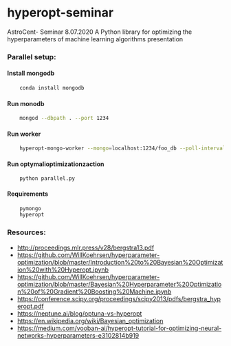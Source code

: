 # hyperopt-seminar

AstroCent- Seminar 8.07.2020
A Python library for optimizing the hyperparameters of machine learning algorithms presentation


### Parallel setup: 

#### Install mongodb
```bash
    conda install mongodb
```

#### Run monodb
```bash
    mongod --dbpath . --port 1234
```

#### Run worker
```bash
    hyperopt-mongo-worker --mongo=localhost:1234/foo_db --poll-interval=0.1
```

#### Run optymalioptimizationzaction
```
    python parallel.py
```


#### Requirements

```bash
    pymongo
    hyperopt
```



### Resources:

* http://proceedings.mlr.press/v28/bergstra13.pdf
* https://github.com/WillKoehrsen/hyperparameter-optimization/blob/master/Introduction%20to%20Bayesian%20Optimization%20with%20Hyperopt.ipynb
* https://github.com/WillKoehrsen/hyperparameter-optimization/blob/master/Bayesian%20Hyperparameter%20Optimization%20of%20Gradient%20Boosting%20Machine.ipynb
* https://conference.scipy.org/proceedings/scipy2013/pdfs/bergstra_hyperopt.pdf
* https://neptune.ai/blog/optuna-vs-hyperopt
* https://en.wikipedia.org/wiki/Bayesian_optimization
* https://medium.com/vooban-ai/hyperopt-tutorial-for-optimizing-neural-networks-hyperparameters-e3102814b919
